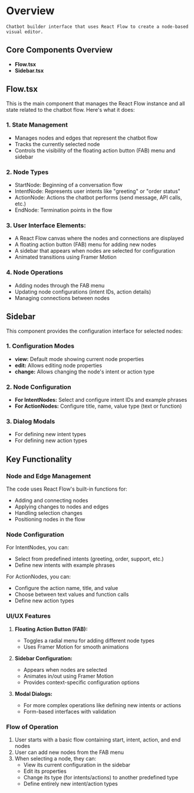 # Overview
    Chatbot builder interface that uses React Flow to create a node-based visual editor.

## Core Components Overview
- ****Flow.tsx****
- ****Sidebar.tsx****

## Flow.tsx
This is the main component that manages the React Flow instance and all state related to the chatbot flow. Here's what it does:
### 1. State Management
- Manages nodes and edges that represent the chatbot flow
- Tracks the currently selected node
- Controls the visibility of the floating action button (FAB) menu and sidebar

### 2. Node Types
- StartNode: Beginning of a conversation flow
- IntentNode: Represents user intents like "greeting" or "order status"
- ActionNode: Actions the chatbot performs (send message, API calls, etc.)
- EndNode: Termination points in the flow

### 3. User Interface Elements:
- A React Flow canvas where the nodes and connections are displayed
- A floating action button (FAB) menu for adding new nodes
- A sidebar that appears when nodes are selected for configuration
- Animated transitions using Framer Motion

### 4. Node Operations
- Adding nodes through the FAB menu
- Updating node configurations (intent IDs, action details)
- Managing connections between nodes

## Sidebar 
This component provides the configuration interface for selected nodes:

### 1. Configuration Modes
- **view:** Default mode showing current node properties
- **edit:** Allows editing node properties
- **change:** Allows changing the node's intent or action type

### 2. Node Configuration
- **For IntentNodes:** Select and configure intent IDs and example phrases
- **For ActionNodes:** Configure title, name, value type (text or function)

### 3. Dialog Modals
- For defining new intent types
- For defining new action types

## Key Functionality

### Node and Edge Management
The code uses React Flow's built-in functions for:

- Adding and connecting nodes
- Applying changes to nodes and edges
- Handling selection changes
- Positioning nodes in the flow

### Node Configuration
For IntentNodes, you can:
- Select from predefined intents (greeting, order, support, etc.)
- Define new intents with example phrases

For ActionNodes, you can:
- Configure the action name, title, and value
- Choose between text values and function calls
- Define new action types

### UI/UX Features
1. **Floating Action Button (FAB):**
    - Toggles a radial menu for adding different node types
    - Uses Framer Motion for smooth animations

2. **Sidebar Configuration:**
    - Appears when nodes are selected
    - Animates in/out using Framer Motion
    - Provides context-specific configuration options


3. **Modal Dialogs:**
    - For more complex operations like defining new intents or actions
    - Form-based interfaces with validation

### Flow of Operation

1. User starts with a basic flow containing start, intent, action, and end nodes
2. User can add new nodes from the FAB menu
3. When selecting a node, they can:
    - View its current configuration in the sidebar
    - Edit its properties
    - Change its type (for intents/actions) to another predefined type
    - Define entirely new intent/action types